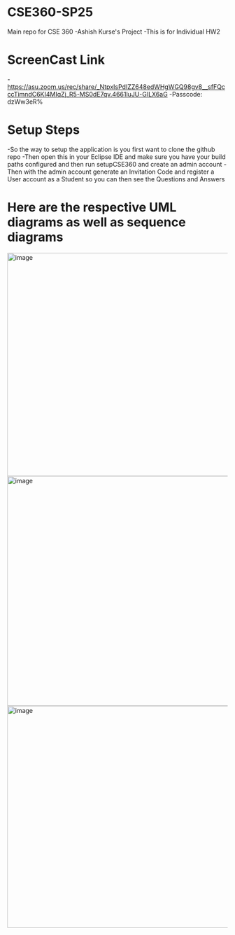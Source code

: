 # CSE360-SP25

Main repo for CSE 360
-Ashish Kurse's Project 
-This is for Individual HW2
# ScreenCast Link
  -https://asu.zoom.us/rec/share/_NtpxIsPdIZZ648edWHgWGQ98gv8__sfFQcccTimndC6KI4MIqZj_R5-MS0dE7qv.4661luJU-GILX6aG
  -Passcode: dzWw3eR%
# Setup Steps
  -So the way to setup the application is you first want to clone the github repo
  -Then open this in your Eclipse IDE and make sure you have your build paths configured and then run setupCSE360 and create an admin account 
  -Then with the admin account generate an Invitation Code and register a User account as a Student so you can then see the Questions and Answers
# Here are the respective UML diagrams as well as sequence diagrams
<img width="510" alt="image" src="https://github.com/user-attachments/assets/efac4f6f-3a07-4236-a8a0-80b25de2b54e" />
<img width="525" alt="image" src="https://github.com/user-attachments/assets/e2d00e1e-b531-45ab-99e8-089f499d8328" />
<img width="507" alt="image" src="https://github.com/user-attachments/assets/2117129f-38dd-476e-8f8f-3f62248408bd" />



